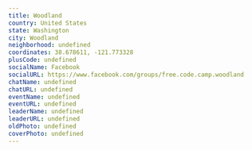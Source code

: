 ```yaml
---
title: Woodland
country: United States
state: Washington
city: Woodland
neighborhood: undefined
coordinates: 38.678611, -121.773328
plusCode: undefined
socialName: Facebook
socialURL: https://www.facebook.com/groups/free.code.camp.woodland
chatName: undefined
chatURL: undefined
eventName: undefined
eventURL: undefined
leaderName: undefined
leaderURL: undefined
oldPhoto: undefined
coverPhoto: undefined
---
```


